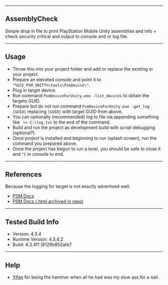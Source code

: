 -------
AssemblyCheck
-------

Simple drop in file to print PlayStation Mobile Unity assemblies and info + check security critical and output to console and or log file.

-------
Usage
-------

- Throw this into your project folder and add or replace the existing in your project.
- Prepare an elevated console and point it to `"%SCE_PSM_UNITY%\tools\PsmDevice\"`.
- Plug in target device.
- Run command `PsmDeviceForUnity.exe -list_devices` to obtain the targets GUID.
- Prepare but do not run command `PsmDeviceForUnity.exe -get_log [GUID]` replacing `[GUID]` with target GUID from above.
- You can optionally (recommended) log to file via appending something like ` >> C:\log.txt` to the end of the command.
- Build and run the project as development build with script debugging (optional?).
- Once project is installed and beginning to run (splash screen), run the command you prepared above.
- Once the project has begun to run a level, you should be safe to close it and `^C` in console to end.

-------
References
-------
Because the logging for target is not exactly advertised well:
- [PSM Docs](https://psm.playstation.net/static/general/all/unity_for_psm/en/Documentation/Manual/PSMPsmDevice.html)
- [PSM Docs (.html archived in repo)](https://github.com/joshaxey/AssemblyCheck/blob/master/doc/Unity%20-%20About%20PsmDeviceForUnity.exe.html)

-------
Tested Build Info
-------
- Version: 4.3.4
- Runtime Version: 4.3.4.2
- Build: 4.3.4f1 (8129b852afe7

-------
Help
-------

- [Yifan](https://twitter.com/yifanlu) for being the hammer when all he had was my slow ass for a nail.
